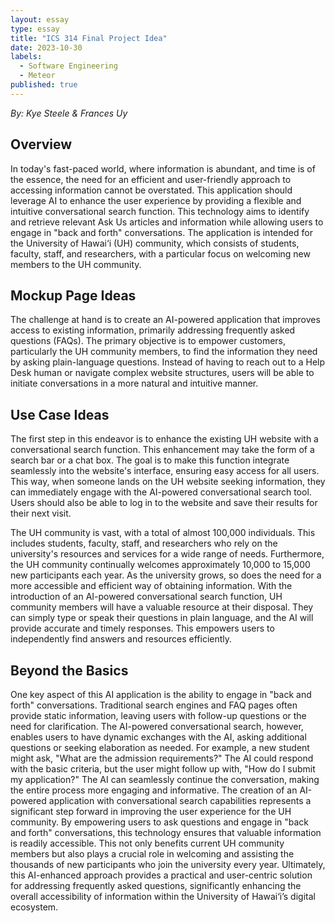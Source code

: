 ```yaml
---
layout: essay
type: essay
title: "ICS 314 Final Project Idea"
date: 2023-10-30
labels:
  - Software Engineering
  - Meteor
published: true
---
```

_By: Kye Steele & Frances Uy_


## Overview
In today's fast-paced world, where information is abundant, and time is of the essence, the need for an efficient and user-friendly approach to accessing information cannot be overstated. This application should leverage AI to enhance the user experience by providing a flexible and intuitive conversational search function. This technology aims to identify and retrieve relevant Ask Us articles and information while allowing users to engage in "back and forth" conversations. The application is intended for the University of Hawai‘i (UH) community, which consists of students, faculty, staff, and researchers, with a particular focus on welcoming new members to the UH community.

## Mockup Page Ideas
The challenge at hand is to create an AI-powered application that improves access to existing information, primarily addressing frequently asked questions (FAQs). The primary objective is to empower customers, particularly the UH community members, to find the information they need by asking plain-language questions. Instead of having to reach out to a Help Desk human or navigate complex website structures, users will be able to initiate conversations in a more natural and intuitive manner.

## Use Case Ideas
The first step in this endeavor is to enhance the existing UH website with a conversational search function. This enhancement may take the form of a search bar or a chat box. The goal is to make this function integrate seamlessly into the website's interface, ensuring easy access for all users. This way, when someone lands on the UH website seeking information, they can immediately engage with the AI-powered conversational search tool. Users should also be able to log in to the website and save their results for their next visit.

The UH community is vast, with a total of almost 100,000 individuals. This includes students, faculty, staff, and researchers who rely on the university's resources and services for a wide range of needs. Furthermore, the UH community continually welcomes approximately 10,000 to 15,000 new participants each year. As the university grows, so does the need for a more accessible and efficient way of obtaining information. With the introduction of an AI-powered conversational search function, UH community members will have a valuable resource at their disposal. They can simply type or speak their questions in plain language, and the AI will provide accurate and timely responses. This empowers users to independently find answers and resources efficiently.

## Beyond the Basics
One key aspect of this AI application is the ability to engage in "back and forth" conversations. Traditional search engines and FAQ pages often provide static information, leaving users with follow-up questions or the need for clarification. The AI-powered conversational search, however, enables users to have dynamic exchanges with the AI, asking additional questions or seeking elaboration as needed. For example, a new student might ask, "What are the admission requirements?" The AI could respond with the basic criteria, but the user might follow up with, "How do I submit my application?" The AI can seamlessly continue the conversation, making the entire process more engaging and informative.
The creation of an AI-powered application with conversational search capabilities represents a significant step forward in improving the user experience for the UH community. By empowering users to ask questions and engage in "back and forth" conversations, this technology ensures that valuable information is readily accessible. This not only benefits current UH community members but also plays a crucial role in welcoming and assisting the thousands of new participants who join the university every year. Ultimately, this AI-enhanced approach provides a practical and user-centric solution for addressing frequently asked questions, significantly enhancing the overall accessibility of information within the University of Hawai‘i’s digital ecosystem.
